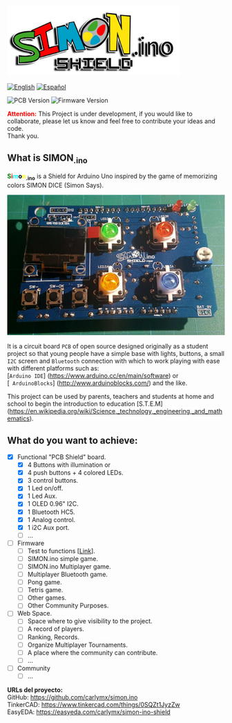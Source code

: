 <img src="imgs/logo/Web/10x/simon-logo.png" alt="logo" width="400"/>

[![](https://img.shields.io/badge/Language%3A-English-blue "English")](README.md)  [![](https://img.shields.io/badge/Language%3A-Español-red "Español")](README.es-ES.md)

![](https://img.shields.io/badge/PCB%3A-v1.0.3-green "PCB Version") ![](https://img.shields.io/badge/Firmware%3A-v0.1a-green "Firmware Version")


**<span style="color:red">Attention:</span>** This Project is under development, if you would like to collaborate, please let us know and feel free to contribute your ideas and code.  
Thank you.


## What is SIMON<sub>.ino</sub>

**<span style="color:green">S</span><span style="color:red">i</span><span style="color:cyan">m</span><span style="color:black">o</span><span style="color:yellow">n</span><sub>.ino</sub>** is a Shield for Arduino Uno inspired by the game of memorizing colors SIMON DICE (Simon Says).

![PCB_Simon.ino](https://raw.githubusercontent.com/carlymx/SIMON.ino-Shield/master/imgs/photos/v1.0.2/20191205_113943.jpg)

It is a circuit board `PCB` of open source designed originally as a student project so that young people have a simple base with lights, buttons, a small` I2C` screen and `Bluetooth` connection with which to work playing with ease with different platforms such as:   
[`Arduino IDE`] (https://www.arduino.cc/en/main/software) or  
[` ArduinoBlocks`] (http://www.arduinoblocks.com/) and the like.

This project can be used by parents, teachers and students at home and school to begin the introduction to education [S.T.E.M] (https://en.wikipedia.org/wiki/Science,_technology,_engineering,_and_mathematics).

## What do you want to achieve:

- [x] Functional "PCB Shield" board.
  - [x] 4 Buttons with illumination or
  - [x] 4 push buttons + 4 colored LEDs.
  - [x] 3 control buttons.
  - [x] 1 Led on/off.
  - [x] 1 Led Aux.
  - [x] 1 OLED 0.96" I2C.
  - [x] 1 Bluetooth HC5.
  - [x] 1 Analog control.
  - [x] 1 i2C Aux port.
  - [ ] ...
- [ ] Firmware
  - [ ] Test to functions [[Link](http://www.arduinoblocks.com/web/project/159761)].
  - [ ] SIMON.ino simple game.
  - [ ] SIMON.ino Multiplayer game.
  - [ ] Multiplayer Bluetooth game.
  - [ ] Pong game.
  - [ ] Tetris game.
  - [ ] Other games.
  - [ ] Other Community Purposes.
- [ ] Web Space.
  - [ ] Space where to give visibility to the project.
  - [ ] A record of players.
  - [ ] Ranking, Records.
  - [ ] Organize Multiplayer Tournaments.
  - [ ] A place where the community can contribute.
  - [ ] ...
- [ ] Community
  - [ ] ...

**URLs del proyecto:**   
GitHub: https://github.com/carlymx/simon.ino   
TinkerCAD:  https://www.tinkercad.com/things/0SQZt1JyzZw   
EasyEDA: https://easyeda.com/carlymx/simon-ino-shield
